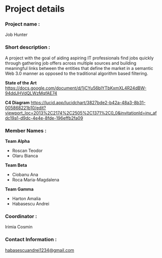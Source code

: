 # Project details

### **Project name :** 
Job Hunter

### **Short description :** 
A project with the goal of aiding aspiring IT professionals find jobs quickly through gathering job offers across multiple sources and building meaningful links between the entities that define the market in a semantic Web 3.0 manner as opposed to the traditional algorithm based filtering.

**State of the Art**
https://docs.google.com/document/d/1jCYu56blYTbKxmXL4R24dBW-94ddJHVdQLWzMqfAE74

**C4 Diagram**
https://lucid.app/lucidchart/3827bde2-b42a-48a3-8b31-005868221b10/edit?viewport_loc=2013%2C2174%2C2505%2C1371%2C0_0&invitationId=inv_afdc19a1-d9dc-4e4e-8fde-196effb2fa09

### **Member Names :**
**Team Alpha**
* Roscan Teodor
* Olaru Bianca

**Team Beta**
* Ciobanu Ana
* Roca Maria-Magdalena

**Team Gamma**
* Harton Amalia
* Habasescu Andrei

### **Coordinator :** 
Irimia Cosmin

### **Contact Information :** 
habasescuandrei1234@gmail.com

<!--

**Here are some ideas to get you started:**

🙋‍♀️ A short introduction - what is your organization all about?
🌈 Contribution guidelines - how can the community get involved?
👩‍💻 Useful resources - where can the community find your docs? Is there anything else the community should know?
🍿 Fun facts - what does your team eat for breakfast?
🧙 Remember, you can do mighty things with the power of [Markdown](https://docs.github.com/github/writing-on-github/getting-started-with-writing-and-formatting-on-github/basic-writing-and-formatting-syntax)
-->
